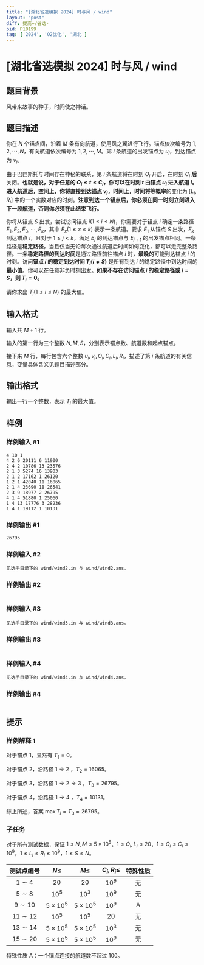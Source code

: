 ```yaml
---
title: "[湖北省选模拟 2024] 时与风 / wind"
layout: "post"
diff: 提高+/省选-
pid: P10199
tag: ['2024', 'O2优化', '湖北']
---
```

# [湖北省选模拟 2024] 时与风 / wind
## 题目背景

风带来故事的种子，时间使之神话。
## 题目描述

你在 $N$ 个锚点间，沿着 $M$ 条有向航道，使用风之翼进行飞行。锚点依次编号为 $1,2,\cdots,N$，有向航道依次编号为 $1,2,\cdots,M$。第 $i$ 条航道的出发锚点为 $u_i$，到达锚点为 $v_i$。

由于巴巴斯托与时间存在神秘的联系，第 $i$ 条航道将在时刻 $O_i$ 开启，在时刻 $C_i$ **后**关闭。**也就是说，对于任意的 $O_i \le t \le C_i$，你可以在时刻 $t$ 由锚点 $u_i$ 进入航道 $i$。**进入航道后，空间上，你将直接到达锚点 $v_i$，时间上，时间将**等概率**的变化为 $[L_i,R_i]$ 中的一个实数对应的时刻。**注意到达一个锚点后，你必须在同一时刻立刻进入下一段航道，否则你必须在此结束飞行。**

你将从锚点 $S$ 出发，尝试访问锚点 $i(1\le i\le N)$，你需要对于锚点 $i$ 确定一条路径 $E_1,E_2,E_3,\cdots,E_k$，其中 $E_x(1\le x\le k)$ 表示一条航道。要求 $E_1$ 从锚点 $S$ 出发，$E_k$ 到达锚点 $i$，且对于 $1\le j<k$，满足 $E_j$ 的到达锚点与 $E_{j+1}$ 的出发锚点相同。一条路径是**稳定路径**，当且仅当无论每次通过航道后时间如何变化，都可以走完整条路径。一条**稳定路径的到达时间**是通过路径前往锚点 $i$ 时，**最晚的**可能到达锚点 $i$ 的时刻。访问**锚点 $i$ 的稳定到达时间 $T_i(i \neq S)$** 是所有到达 $i$ 的稳定路径中到达时间的**最小值**。你可以在任意非负时刻出发。**如果不存在访问锚点 $i$ 的稳定路径或 $i=S$，则 $T_i=0$。**

请你求出 $T_i(1\le i\le N)$ 的最大值。
## 输入格式

输入共 $M+1$ 行。

输入的第一行为三个整数 $N,M,S$，分别表示锚点数、航道数和起点锚点。

接下来 $M$ 行，每行包含六个整数 $u_i,v_i,O_i,C_i,L_i,R_i$，描述了第 $i$ 条航道的有关信息，变量具体含义见题目描述部分。
## 输出格式

输出一行一个整数，表示 $T_i$ 的最大值。
## 样例

### 样例输入 #1
```
4 10 1
4 2 6 20111 6 11900
2 4 2 10786 13 23576
2 1 3 5274 16 13903
2 1 2 17162 1 26120
1 2 1 42040 11 16065
2 1 4 23690 18 26541
2 3 9 18977 2 26795
4 1 4 51880 1 25060
1 4 13 17776 3 28236
1 4 1 19112 1 10131
```
### 样例输出 #1
```
26795
```
### 样例输入 #2
```
见选手目录下的 wind/wind2.in 与 wind/wind2.ans。
```
### 样例输出 #2
```

```
### 样例输入 #3
```
见选手目录下的 wind/wind3.in 与 wind/wind3.ans。
```
### 样例输出 #3
```

```
### 样例输入 #4
```
见选手目录下的 wind/wind4.in 与 wind/wind4.ans。
```
### 样例输出 #4
```

```
## 提示

### 样例解释 1

对于锚点 $1$，显然有 $T_1=0$。

对于锚点 $2$，沿路径 $1 \rightarrow 2$ ，$T_2=16065$。

对于锚点 $3$，沿路径 $1 \rightarrow 2 \rightarrow 3$ ，$T_3=26795$。

对于锚点 $4$，沿路径 $1 \rightarrow 4$ ，$T_4 = 10131$。

综上所述，答案 $\max T_i=T_3=26795$。

### 子任务

对于所有测试数据，保证 $1 \le N,M \le 5\times 10^5$，$1 \le O_i,L_i \le 20$，$1 \le O_i \le C_i \le 10^9$，$1 \le L_i \le R_i \le 10^9$，$1\le S \le N$。

| 测试点编号 | $N\le$ | $M\le$ | $C_i,R_i\le$ | 特殊性质 |
|:--:|:--:|:--:|:--:|:--:|
| $1\sim 4$ | $20$ | $20$ | $10^9$ | 无 |
| $5\sim 8$ | $10^5$ | $10^3$ | $10^9$| 无 |
| $9\sim 10$ | $5\times 10^5$ | $5\times 10^5$ | $10^9$ | A |
| $11\sim 12$ | $10^5$ | $10^5$ | $20$ | 无 |
| $13\sim 14$ | $5\times 10^5$ | $5\times 10^5$ | $10^3$ | 无 |
| $15\sim 20$ | $5\times 10^5$ | $5\times 10^5$ | $10^9$ | 无 |


特殊性质 A：一个锚点连接的航道数不超过 $100$。
